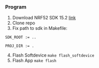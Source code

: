 ### Program

1. Download NRF52 SDK 15.2 [link](https://www.nordicsemi.com/Software-and-Tools/Software/nRF5-SDK/Download#infotabs)
2. Clone repo
3. Fix path to sdk in Makefile:

``SDK_ROOT := ..``

``PROJ_DIR := .``

4. Flash Softdevice
`` make flash_softdevice ``
5. Flash App
`` make flash ``
